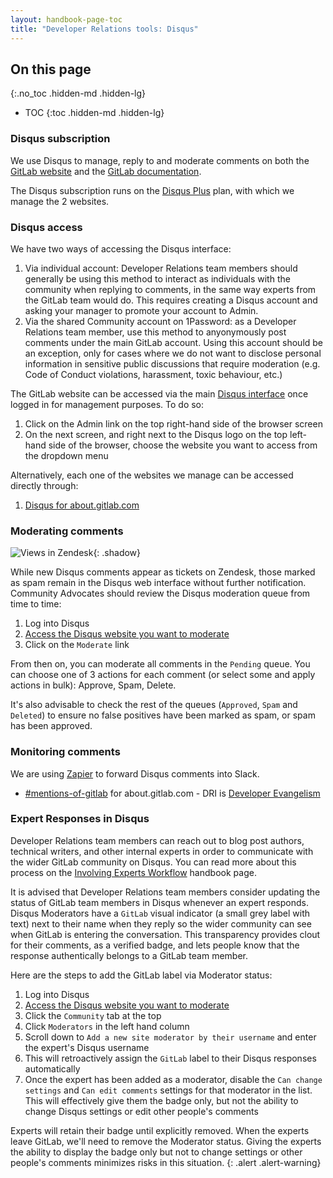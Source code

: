 ```yaml
---
layout: handbook-page-toc
title: "Developer Relations tools: Disqus"
---
```


## On this page
{:.no_toc .hidden-md .hidden-lg}

- TOC
{:toc .hidden-md .hidden-lg}

### Disqus subscription

We use Disqus to manage, reply to and moderate comments on both the [GitLab website](https://about.gitlab.com) and the [GitLab documentation](https://docs.gitlab.com).

The Disqus subscription runs on the [Disqus Plus](https://disqus.com/pricing/) plan, with which we manage the 2 websites.

### Disqus access

We have two ways of accessing the Disqus interface:

1. Via individual account: Developer Relations team members should generally be using this method to interact as individuals with the community when replying to comments, in the same way experts from the GitLab team would do. This requires creating a Disqus account and asking your manager to promote your account to Admin.
1. Via the shared Community account on 1Password: as a Developer Relations team member, use this method to anyonymously post comments under the main GitLab account. Using this account should be an exception, only for cases where we do not want to disclose personal information in sensitive public discussions that require moderation (e.g. Code of Conduct violations, harassment, toxic behaviour, etc.)

The GitLab website can be accessed via the main [Disqus interface](https://disqus.com) once logged in for management purposes. To do so:

1. Click on the Admin link on the top right-hand side of the browser screen
1. On the next screen, and right next to the Disqus logo on the top left-hand side of the browser, choose the website you want to access from the dropdown menu

Alternatively, each one of the websites we manage can be accessed directly through:

1. [Disqus for about.gitlab.com](https://gitlab.disqus.com/admin/)

### Moderating comments

![Views in Zendesk](/images/handbook/marketing/developer-relations/disqus-moderation.png){: .shadow}

While new Disqus comments appear as tickets on Zendesk, those marked as spam remain in the Disqus web interface without further notification. Community Advocates should review the Disqus moderation queue from time to time:

1. Log into Disqus
1. [Access the Disqus website you want to moderate](#disqus-access)
1. Click on the `Moderate` link

From then on, you can moderate all comments in the `Pending` queue. You can choose one of 3 actions for each comment (or select some and apply actions in bulk): Approve, Spam, Delete.

It's also advisable to check the rest of the queues (`Approved`, `Spam` and `Deleted`) to ensure no false positives have been marked as spam, or spam has been approved.

### Monitoring comments

We are using [Zapier](/handbook/marketing/developer-relations/workflows-tools/zapier/) to forward Disqus comments into Slack.

- [#mentions-of-gitlab](https://gitlab.slack.com/archives/C03N3AY9W) for about.gitlab.com - DRI is [Developer Evangelism](/handbook/marketing/developer-relations/developer-evangelism/hacker-news/#blog-comments)

### Expert Responses in Disqus

Developer Relations team members can reach out to blog post authors, technical writers, and other internal experts in order to communicate with the wider GitLab community on Disqus. You can read more about this process on the [Involving Experts Workflow](/handbook/marketing/developer-relations/workflows-tools/disqus/#expert-responses-in-disqus) handbook page.

It is advised that Developer Relations team members consider updating the status of GitLab team members in Disqus whenever an expert responds. Disqus Moderators have a `GitLab` visual indicator (a small grey label with text) next to their name when they reply so the wider community can see when GitLab is entering the conversation. This transparency provides clout for their comments, as a verified badge, and lets people know that the response authentically belongs to a GitLab team member.

Here are the steps to add the GitLab label via Moderator status: 

1. Log into Disqus
1. [Access the Disqus website you want to moderate](#disqus-access)
1. Click the `Community` tab at the top
1. Click `Moderators` in the left hand column
1. Scroll down to `Add a new site moderator by their username` and enter the expert's Disqus username
1. This will retroactively assign the `GitLab` label to their Disqus responses automatically
1. Once the expert has been added as a moderator, disable the `Can change settings` and `Can edit comments` settings for that moderator in the list. This will effectively give them the badge only, but not the ability to change Disqus settings or edit other people's comments

<i class="fas fa-hand-point-right" aria-hidden="true" style="color: rgb(138, 109, 59)
;"></i> Experts will retain their badge until explicitly removed. When the experts leave GitLab, we'll need to remove the Moderator status. Giving the experts the ability to display the badge only but not to change settings or other people's comments minimizes risks in this situation.
{: .alert .alert-warning}
